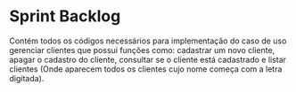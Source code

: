 # Sprint Backlog
Contém todos os códigos necessários para implementação do caso de uso gerenciar clientes que possui funções como: cadastrar um novo cliente, apagar o cadastro do cliente, consultar se o cliente está cadastrado e listar clientes (Onde aparecem todos os clientes cujo nome começa com a letra digitada).

